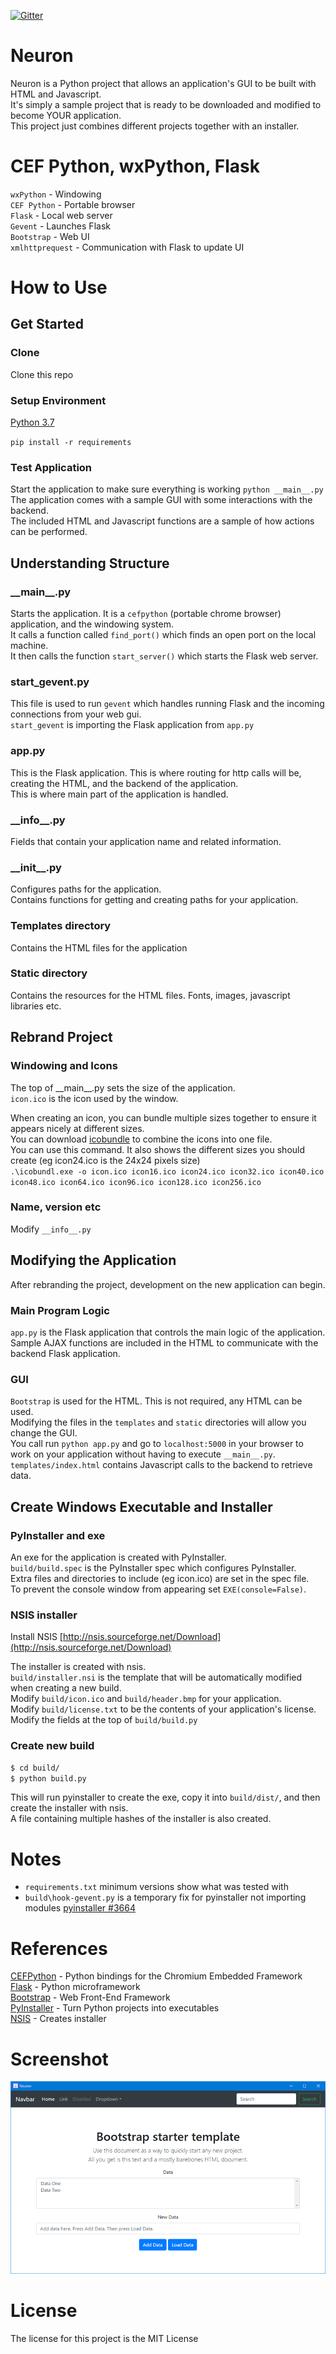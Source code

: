 [![Gitter](https://badges.gitter.im/andrew-shay/Neuron.svg)](https://gitter.im/andrew-shay/Neuron?utm_source=badge&utm_medium=badge&utm_campaign=pr-badge)

# Neuron

Neuron is a Python project that allows an application's GUI to be built with HTML and Javascript.  
It's simply a sample project that is ready to be downloaded and modified to become YOUR application.  
This project just combines different projects together with an installer.  

# CEF Python, wxPython, Flask

`wxPython` - Windowing  
`CEF Python` - Portable browser  
`Flask` - Local web server  
`Gevent` - Launches Flask  
`Bootstrap` - Web UI  
`xmlhttprequest` - Communication with Flask to update UI  

# How to Use

## Get Started

### Clone

Clone this repo

### Setup Environment

[Python 3.7](https://www.python.org/downloads/)  

`pip install -r requirements`

### Test Application

Start the application to make sure everything is working `python __main__.py`  
The application comes with a sample GUI with some interactions with the backend.  
The included HTML and Javascript functions are a sample of how actions can be performed.

## Understanding Structure

### \_\_main\_\_.py

Starts the application.  It is a `cefpython` (portable chrome browser) application, and the windowing system.  
It calls a function called `find_port()` which finds an open port on the local machine.  
It then calls the function `start_server()` which starts the Flask web server.

### start_gevent.py

This file is used to run `gevent` which handles running Flask and the incoming connections from your web gui.  
`start_gevent` is importing the Flask application from `app.py`

### app.py

This is the Flask application.  This is where routing for http calls will be, creating the HTML, and the backend of 
the application.  
This is where main part of the application is handled. 

### \_\_info\_\_.py

Fields that contain your application name and related information.

### \_\_init\_\_.py

Configures paths for the application.  
Contains functions for getting and creating paths for your application.  

### Templates directory

Contains the HTML files for the application

### Static directory

Contains the resources for the HTML files. Fonts, images, javascript libraries etc.

## Rebrand Project 

### Windowing and Icons

The top of \_\_main\_\_.py sets the size of the application.  
`icon.ico` is the icon used by the window.  

When creating an icon, you can bundle multiple sizes together to ensure it appears nicely at different sizes.  
You can download [icobundle](http://telegraphics.com.au/sw/product/ICOBundle) to combine the icons into one file.  
You can use this command. It also shows the different sizes you should create (eg icon24.ico is the 24x24 pixels size)  
`.\icobundl.exe -o icon.ico icon16.ico icon24.ico icon32.ico icon40.ico icon48.ico icon64.ico icon96.ico icon128.ico icon256.ico`

### Name, version etc

Modify `__info__.py`

## Modifying the Application

After rebranding the project, development on the new application can begin.

### Main Program Logic

`app.py` is the Flask application that controls the main logic of the application.  
Sample AJAX functions are included in the HTML to communicate with the backend Flask application.

### GUI

`Bootstrap` is used for the HTML.  This is not required, any HTML can be used.  
Modifying the files in the `templates` and `static` directories will allow you change the GUI.  
You call run `python app.py` and go to `localhost:5000` in your browser to work on your application without having 
to execute `__main__.py`.  
`templates/index.html` contains Javascript calls to the backend to retrieve data.

## Create Windows Executable and Installer

### PyInstaller and exe

An exe for the application is created with PyInstaller.  
`build/build.spec` is the PyInstaller spec which configures PyInstaller.  
Extra files and directories to include (eg icon.ico) are set in the spec file.  
To prevent the console window from appearing set `EXE(console=False)`.  

### NSIS installer

Install NSIS [http://nsis.sourceforge.net/Download](http://nsis.sourceforge.net/Download)  

The installer is created with nsis.  
`build/installer.nsi` is the template that will be automatically modified when creating a new build.  
Modify `build/icon.ico` and `build/header.bmp` for your application.  
Modify `build/license.txt` to be the contents of your application's license.  
Modify the fields at the top of `build/build.py`  

### Create new build

`$ cd build/`  
`$ python build.py`  

This will run pyinstaller to create the exe, copy it into `build/dist/`, and then create the installer with nsis.  
A file containing multiple hashes of the installer is also created.

# Notes

- `requirements.txt` minimum versions show what was tested with
- `build\hook-gevent.py` is a temporary fix for pyinstaller not importing modules [pyinstaller #3664](https://github.com/pyinstaller/pyinstaller/issues/3664)

# References

[CEFPython](https://github.com/cztomczak/cefpython) - Python bindings for the Chromium Embedded Framework  
[Flask](http://flask.pocoo.org/) - Python microframework  
[Bootstrap](http://getbootstrap.com/) - Web Front-End Framework  
[PyInstaller](http://www.pyinstaller.org/) - Turn Python projects into executables  
[NSIS](http://nsis.sourceforge.net/Main%5FPage) - Creates installer  

# Screenshot

![Neuron Screenshot](screen_shot.png)

# License

The license for this project is the MIT License